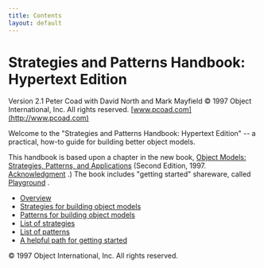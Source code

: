 ```yaml
---
title: Contents
layout: default
---
```




# Strategies and Patterns Handbook: Hypertext Edition


Version 2.1
Peter Coad
with David North and Mark Mayfield
&copy; 1997 Object International, Inc. All rights reserved.
 [www.pcoad.com](http://www.pcoad.com) 

Welcome to the &quot;Strategies and Patterns Handbook: Hypertext Edition&quot; -- a
practical, how-to guide for building better object models.

This handbook is based upon a chapter in the new book, [Object
Models: Strategies, Patterns, and Applications](/object-models-strategies-patterns-and-applications) (Second Edition, 1997. [Acknowledgment](/acknowledgment) .) The book includes &quot;getting
started&quot; shareware, called [Playground](/playground) .
*  [Overview](/overview) 
*  [Strategies for building object models](/strategies-for-building-object-models) 
*  [Patterns for building object models](/patterns-for-building-object-models) 
*  [List of strategies](/list-of-strategies) 
*  [List of patterns](/list-of-patterns) 
*  [A helpful path for getting started](/a-helpful-path-for-getting-started) 


&copy; 1997 Object International, Inc. All rights reserved.

